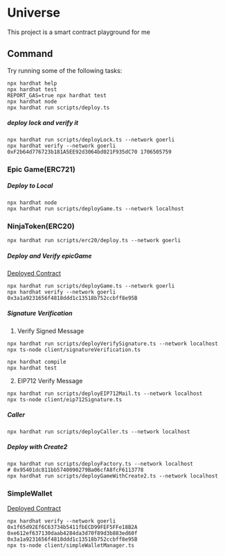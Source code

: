 # Universe

This project is a smart contract playground for me

## Command

Try running some of the following tasks:

```shell
npx hardhat help
npx hardhat test
REPORT_GAS=true npx hardhat test
npx hardhat node
npx hardhat run scripts/deploy.ts
```

##### deploy lock and verify it

```shell
npx hardhat run scripts/deployLock.ts --network goerli
npx hardhat verify --network goerli 0xF2b64d776723b181A5EE92d3064bd021F935dC70 1706505759
```

### Epic Game(ERC721)

##### Deploy to Local
```shell
npx hardhat node
npx hardhat run scripts/deployGame.ts --network localhost
```

### NinjaToken(ERC20)
```
npx hardhat run scripts/erc20/deploy.ts --network goerli
```

##### Deploy and Verify epicGame

[Deployed Contract](https://goerli.etherscan.io/address/0x3a1a9231656f4818ddd1c13518b752ccbff8e95B#readContract) 

```shell
npx hardhat run scripts/deployGame.ts --network goerli
npx hardhat verify --network goerli 0x3a1a9231656f4818ddd1c13518b752ccbff8e95B
```

##### Signature Verification

1. Verify Signed Message

```shell
npx hardhat run scripts/deployVerifySignature.ts --network localhost
npx ts-node client/signatureVerification.ts
``` 

```shell
npx hardhat compile
npx hardhat test
```

2. EIP712 Verify Message

```shell
npx hardhat run scripts/deployEIP712Mail.ts --network localhost
npx ts-node client/eip712Signature.ts
```

##### Caller
```shell
npx hardhat run scripts/deployCaller.ts --network localhost
```

##### Deploy with Create2

```shell
npx hardhat run scripts/deployFactory.ts --network localhost 
# 0x95401dc811bb5740090279Ba06cfA8fcF6113778
npx hardhat run scripts/deployGameWithCreate2.ts --network localhost 
```

### SimpleWallet

[Deployed Contract](https://goerli.etherscan.io/address/0x1f65d92Ef6C63734b5411fbECD99FEF5FFe18B2A#readContract) 


```
npx hardhat verify --network goerli 0x1f65d92Ef6C63734b5411fbECD99FEF5FFe18B2A 0xe612ef637130daab4284da3d70f89d3b883ed60f 0x3a1a9231656f4818ddd1c13518b752ccbff8e95B
npx ts-node client/simpleWalletManager.ts
```